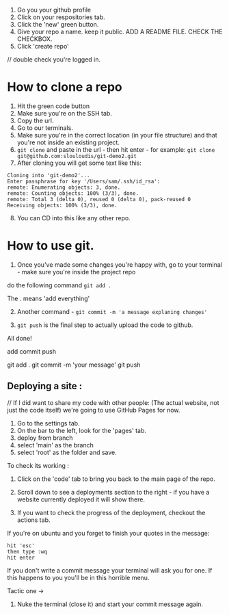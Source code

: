 1) Go you your github profile
2) Click on your respositories tab.
3) Click the 'new' green button.
4) Give your repo a name. keep it public. ADD A README FILE. CHECK THE CHECKBOX. 
5) Click 'create repo'


// double check you're logged in.
# How to clone a repo
1) Hit the green code button
2) Make sure you're on the SSH tab.
3) Copy the url. 
4) Go to our terminals. 
5) Make sure you're in the correct location (in your file structure) and that you're not inside an existing project. 
6) `git clone` and paste in the url - then hit enter - for example:
`git clone git@github.com:slouloudis/git-demo2.git`
7) After cloning you will get some text like this: 

```linux
Cloning into 'git-demo2'...
Enter passphrase for key '/Users/sam/.ssh/id_rsa': 
remote: Enumerating objects: 3, done.
remote: Counting objects: 100% (3/3), done.
remote: Total 3 (delta 0), reused 0 (delta 0), pack-reused 0
Receiving objects: 100% (3/3), done.

```

8) You can CD into this like any other repo.


# How to use git.

1) Once you've made some changes you're happy with, go to your terminal - make sure you're inside the project repo

do the following command `git add .`

The . means 'add everything' 

2) Another command - `git commit -m 'a message explaning changes'`

3) `git push` is the final step to actually upload the code to github. 

All done!

add commit push

git add .
git commit -m 'your message'
git push

## Deploying a site : 

// If I did want to share my code with other people: (The actual website, not just the code itself) we're going to use GitHub Pages for now. 

1) Go to the settings tab.
2) On the bar to the left, look for the 'pages' tab. 
3) deploy from branch
4) select 'main' as the branch
5) select 'root' as the folder and save. 

To check its working :

1) Click on the 'code' tab to bring you back to the main page of the repo.
2) Scroll down to see a deployments section to the right - if you have a website currently deployed it will show there.

3) If you want to check the progress of the deployment, checkout the actions tab. 



If you're on ubuntu and you forget to finish your quotes in the message:

```
hit 'esc'
then type :wq
hit enter

```

If you don't write a commit message your terminal will ask you for one. 
If this happens to you you'll be in this horrible menu. 


Tactic one ->

1) Nuke the terminal (close it) and start your commit message again.
